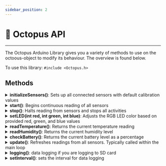 ```yaml
---
sidebar_position: 2
---
```


# 🔌 Octopus API

---

The Octopus Arduino Library gives you a variety of methods to use on the octoous-object to modify its behaviour. The overview is found below.

To use this library:
`#include <Octopus.h>`


## Methods

<details>
    <summary><strong>initializeSensors()</strong>: Sets up all connected sensors with default calibration values</summary> 
    <p>Parameters </p>
    <p>None</p>
    <p>Returns</p>
    <p>1 on success, 0 on failure</p>
    <p>Example</p>
    ```py
    if (!octopus.initializeSensors()) {
        Serial.println("Failed to initialize Sensors!");
        while (1);
    }
    ``` 
</details>

<details>
    <summary><strong>start()</strong>: Begins continuous reading of all sensors</summary>
    <p><strong>Parameters</strong></p>
    <p>None</p>
    <p><strong>Returns</strong></p>
    <p>1 on success, 0 on failure</p>
    <p><strong>Example</strong></p>
    ```py
    if (!octopus.start()) {
        Serial.println("Failed to start data collection!");
        while (1);
    }
    ```
</details>

<details>
    <summary><strong>stop()</strong>: Halts reading from sensors and stops all activities</summary>
    <p><strong>Parameters</strong></p>
    <p>None</p>
    <p><strong>Returns</strong></p>
    <p>1 on success, 0 on failure</p>
    <p><strong>Example</strong></p>
    ```py
    if (!octopus.stop()) {
        Serial.println("Failed to stop data collection!");
        while (1);
    }
    ```
</details>

<details>
    <summary><strong>setLED(int red, int green, int blue)</strong>: Adjusts the RGB LED color based on provided red, green, and blue values</summary>
    <p><strong>Parameters</strong></p>
    <p>- int red: int variable to indicate level of RED in the LED, values between 0-255 is valid.</p>
    <p>- int green: int variable to indicate level of GREEN in the LED, values between 0-255 is valid.</p>
    <p>- int blue: int variable to indicate level of BLUE in the LED, values between 0-255 is valid.   </p>
    <p><strong>Returns</strong></p>
    <p>1 on success, 0 on failure</p>
    <p><strong>Example</strong></p>
    ```py
    void loop() {
        octopus.setLED(0, 0, 255); // LED set to BLUE
        delay(500);
        octopus.setLED(0, 255, 0); // LED set to GREEN
        delay(500);
        octopus.setLED(255, 0, 0); // LED set to RED
        delay(500);
    }
    ```
</details>

<details>
    <summary><strong>readTemperature()</strong>: Returns the current temperature reading</summary>
    <p><strong>Parameters</strong></p>
    <p>None</p>
    <p><strong>Returns</strong></p>
    <p>1 on success, 0 on failure</p>
    <p><strong>Example</strong></p>
    ```py
    Serial.print("Temperature = ");
    Serial.print(ENV.readTemperature());
    Serial.println(" °C");
     ```
</details>

<details>
    <summary><strong>readHumidity()</strong>: Returns the current humidity level</summary>
    <p><strong>Parameters</strong></p>
    <p>None</p>
    <p><strong>Returns</strong></p>
    <p>1 on success, 0 on failure</p>
    <p><strong>Example</strong></p>
    ```py
    Serial.print("Humidity = ");
    Serial.print(octopus.readHumidity());
    Serial.println(" %");
     ```
</details>

<details>
    <summary><strong>checkBattery()</strong>: Returns the current battery level as a percentage</summary>
    <p><strong>Parameters</strong></p>
    <p>None</p>
    <p><strong>Returns</strong></p>
    <p>1 if battery data is available, 0 if no battery data is available</p>
    <p><strong>Example</strong></p>
    ```py
    Serial.print("Battery level as percentage: ");
    Serial.print(octopus.checkBattery());
    Serial.print("%");
     ```
</details>


<details>
    <summary><strong>update()</strong>: Refreshes readings from all sensors. Typically called within the main loop</summary>
    <p><strong>Parameters</strong></p>
    <p>None</p>
    <p><strong>Returns</strong></p>
    <p>1 on success, 0 on failure</p>
    <p><strong>Example</strong></p>
    <p>`Add example here on how to use the method`</p>
</details>


<details>
    <summary><strong>logging()</strong>: data logging if you are logging to SD card</summary>
    <p><strong>Parameters</strong></p>
    <p>None</p>
    <p><strong>Returns</strong></p>
    <p>1 on success, 0 on failure</p>
    <p><strong>Example</strong></p>
    <p>`Add example here on how to use the method`</p>
</details>

<details>
    <summary><strong>setInterval()</strong>: sets the interval for data logging</summary>
    <p><strong>Parameters</strong></p>
    <p>None</p>
    <p><strong>Returns</strong></p>
    <p>1 on success, 0 on failure</p>
    <p><strong>Example</strong></p>
    ```py
    octopus.setInterval(5000) // sets the interval for data logging to 5 seconds
    ```
</details>

